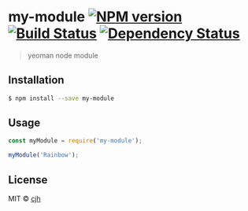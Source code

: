 # my-module [![NPM version][npm-image]][npm-url] [![Build Status][travis-image]][travis-url] [![Dependency Status][daviddm-image]][daviddm-url]
> yeoman node module

## Installation

```sh
$ npm install --save my-module
```

## Usage

```js
const myModule = require('my-module');

myModule('Rainbow');
```
## License

MIT © [cjh]()


[npm-image]: https://badge.fury.io/js/my-module.svg
[npm-url]: https://npmjs.org/package/my-module
[travis-image]: https://travis-ci.com/cjhyl/my-module.svg?branch=master
[travis-url]: https://travis-ci.com/cjhyl/my-module
[daviddm-image]: https://david-dm.org/cjhyl/my-module.svg?theme=shields.io
[daviddm-url]: https://david-dm.org/cjhyl/my-module
